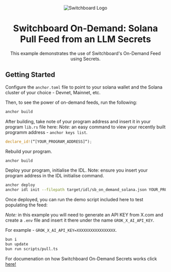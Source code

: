<div align="center">

![Switchboard Logo](https://github.com/switchboard-xyz/core-sdk/raw/main/website/static/img/icons/switchboard/avatar.png)

# Switchboard On-Demand: Solana Pull Feed from an LLM Secrets
This example demonstrates the use of Switchboard's On-Demand Feed using Secrets.

</div>

## Getting Started

Configure the `anchor.toml` file to point to your solana wallet and the Solana cluster of your choice - Devnet, Mainnet, etc.

Then, to see the power of on-demand feeds, run the following:

```bash
anchor build
```
After building, take note of your program address and insert it in your program `lib.rs` file here:
*Note:* an easy command to view your recently built programm address - `anchor keys list`.
```rust
declare_id!(“[YOUR_PROGRAM_ADDRESS]“);
```
Rebuild your program.
```bash
anchor build
```
Deploy your program, initialise the IDL.
Note: ensure you insert your program address in the IDL initialise command.

```bash
anchor deploy
anchor idl init --filepath target/idl/sb_on_demand_solana.json YOUR_PROGRAM_ADDRESS
```

Once deployed, you can run the demo script included here to test populating the feed:

*Note:* in this example you will need to generate an API KEY from X.com and create a `.env` file and insert it there under the name `GROK_X_AI_API_KEY`.

For example - `GROK_X_AI_API_KEY=XXXXXXXXXXXXXXXXX`.

```bash
bun i
bun update
bun run scripts/pull.ts
```

For documenation on how Switchboard On-Demand Secrets works click [here!](https://docs.switchboard.xyz/docs/switchboard/secrets)
